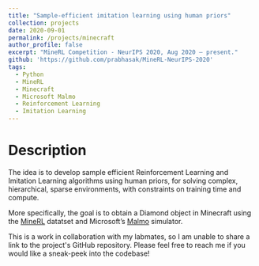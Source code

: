 ```yaml
---
title: "Sample-efficient imitation learning using human priors"
collection: projects
date: 2020-09-01
permalink: /projects/minecraft
author_profile: false
excerpt: "MineRL Competition - NeurIPS 2020, Aug 2020 – present."
github: 'https://github.com/prabhasak/MineRL-NeurIPS-2020'
tags:
  - Python
  - MineRL
  - Minecraft
  - Microsoft Malmo
  - Reinforcement Learning
  - Imitation Learning
---
```


Description
======
The idea is to develop sample efficient Reinforcement Learning and Imitation Learning algorithms using human priors, for solving complex, hierarchical, sparse environments, with constraints on training time and compute.

More specifically, the goal is to obtain a Diamond object in Minecraft using the [MineRL](https://minerl.io/docs/) datatset and Microsoft’s [Malmo](https://www.microsoft.com/en-us/research/project/project-malmo/) simulator.

This is a work in collaboration with my labmates, so I am unable to share a link to the project's GitHub repository. Please feel free to reach me if you would like a sneak-peek into the codebase!